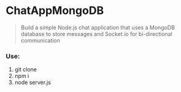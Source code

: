 # ChatAppMongoDB

> Build a simple Node.js chat application that uses a MongoDB database to store messages and Socket.io for bi-directional communication

###  Use:

1. git clone
2. npm i
3. node server.js